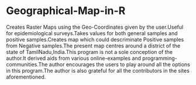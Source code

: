 # Geographical-Map-in-R
Creates Raster Maps using the Geo-Coordinates given by the user.Useful for epidemiological surveys.Takes values for both general samples and positive samples.Creates map which could descriminate Positive samples from Negative samples.The present map centres around a district of the state of TamilNadu,India.This program is not a sole conception of the author.It derived aids from various online-examples and programming-communities.The author encourages the users to play around all the options in this program.The author is also grateful for all the contributors in the sites aforementioned.
